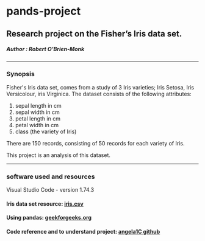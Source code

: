 # **pands-project**
## Research project on the Fisher’s Iris data set.
##### Author : Robert O'Brien-Monk
---
### Synopsis

Fisher's Iris data set, comes from a study of 3 Iris varieties; Iris Setosa, Iris Versicolour, iris Virginica.
The dataset consists of the following attributes:
1. sepal length in cm 
2. sepal width in cm 
3. petal length in cm 
4. petal width in cm 
5. class (the variety of Iris)

There are 150 records, consisting of 50 records for each variety of Iris.

This project is an analysis of this dataset.

---
### **software used and resources**

 Visual Studio Code - version 1.74.3

 #### Iris data set resource: [iris.csv](https://archive.ics.uci.edu/ml/datasets/iris)
 #### Using pandas: [geekforgeeks.org](https://www.geeksforgeeks.org/exploratory-data-analysis-on-iris-dataset/)
 #### Code reference and to understand project: [angela1C github](https://github.com/angela1C/Programming-and-Scripting-Project-2019/blob/master/project_iris.py)
